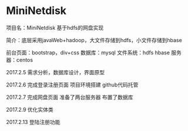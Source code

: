 # MiniNetdisk

项目名：MiniNetdisk 基于hdfs的网盘实现

简介：底层采用javaWeb+hadoop，大文件存储到hdfs，小文件存储到hbase

前台页面：bootstrap，div+css 数据库：mysql 文件系统：hdfs hbase 服务器：centos

2017.2.5 需求分析，数据库设计，界面原型

2017.2.6 完成登录注册页面 项目环境搭建 github代码托管

2017.2.7 完成网盘页面 准备了两台服务器 布置了数据库

2017.2.9 优化实体类

2017.2.13 登陆注册功能
